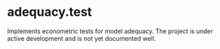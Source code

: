 # adequacy.test
Implements econometric tests for model adequacy. The project is under active development and is not yet documented well.
